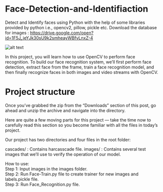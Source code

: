 # Face-Detection-and-Identifiaction
Detect and Identify faces using Python with the help of some libraries provided by python i.e., opencv2, pillow, pickle etc.
Download the database for images :
https://drive.google.com/open?id=1F5J_jeYJk30sU9k2smheayWBfvLnxZ-4

<img src="https://s3-us-west-2.amazonaws.com/static.pyimagesearch.com/opencv-face-recognition/opencv_face_reco_animation.gif" alt="alt text" align="middle"/>

In this project, you will learn how to use OpenCV to perform face recognition. To build our face recognition system, we’ll first perform face detection, extract face from the frame, train a face recognition model, and then finally recognize faces in both images and video streams with OpenCV.

# Project structure
Once you’ve grabbed the zip from the “Downloads” section of this post, go ahead and unzip the archive and navigate into the directory.

Here are quite a few moving parts for this project — take the time now to carefully read this section so you become familiar with all the files in today’s project.

Our project has two directories and four files in the root folder:

cascades/ : Contains harcasscade file. 
images/ : Contains several test images that we’ll use to verify the operation of our model.

How to use:</br>
Step 1: Input images in the images folder.</br>
Step 2: Run Face-Train.py file to create trainer for new images and labels.pickle file.</br>
Step 3: Run Face_Recognition.py file.
